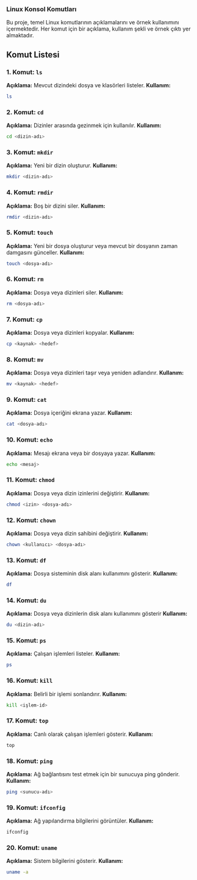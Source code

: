 
### Linux Konsol Komutları 

Bu proje, temel Linux komutlarının açıklamalarını ve örnek kullanımını içermektedir. Her komut için bir açıklama, kullanım şekli ve örnek çıktı yer almaktadır.

## Komut Listesi

### 1. Komut: `ls`
**Açıklama:** Mevcut dizindeki dosya ve klasörleri listeler.
**Kullanım:**
```bash
ls
```
### 2. Komut: `cd`
**Açıklama:**  Dizinler arasında gezinmek için kullanılır.
**Kullanım:**
```bash
cd <dizin-adı>
```
### 3. Komut: `mkdir`
**Açıklama:** Yeni bir dizin oluşturur.
**Kullanım:**
```bash
mkdir <dizin-adı>
```
### 4. Komut: `rmdir`
**Açıklama:** Boş bir dizini siler.
**Kullanım:**
```bash
rmdir <dizin-adı>
```
### 5. Komut: `touch`
**Açıklama:** Yeni bir dosya oluşturur veya mevcut bir dosyanın zaman damgasını günceller.
**Kullanım:**
```bash
touch <dosya-adı>
```
### 6. Komut: `rm`
**Açıklama:** Dosya veya dizinleri siler.
**Kullanım:**
```bash
rm <dosya-adı>
```
### 7. Komut: `cp`
**Açıklama:** Dosya veya dizinleri kopyalar.
**Kullanım:**
```bash
cp <kaynak> <hedef>
```
### 8. Komut: `mv`
**Açıklama:** Dosya veya dizinleri taşır veya yeniden adlandırır.
**Kullanım:**
```bash
mv <kaynak> <hedef>
```
### 9. Komut: `cat`
**Açıklama:** Dosya içeriğini ekrana yazar.
**Kullanım:**
```bash
cat <dosya-adı>
```
### 10. Komut: `echo`
**Açıklama:** Mesajı ekrana veya bir dosyaya yazar.
**Kullanım:**
```bash
echo <mesaj>
```
### 11. Komut: `chmod`
**Açıklama:** Dosya veya dizin izinlerini değiştirir.
**Kullanım:**
```bash
chmod <izin> <dosya-adı>
```
### 12. Komut: `chown`
**Açıklama:** Dosya veya dizin sahibini değiştirir.
**Kullanım:**
```bash
chown <kullanıcı> <dosya-adı>
```
### 13. Komut: `df`
**Açıklama:** Dosya sisteminin disk alanı kullanımını gösterir.
**Kullanım:**
```bash
df
```
### 14. Komut: `du`
**Açıklama:** Dosya veya dizinlerin disk alanı kullanımını gösterir
**Kullanım:**
```bash
du <dizin-adı>
```
### 15. Komut: `ps`
**Açıklama:** Çalışan işlemleri listeler.
**Kullanım:**
```bash
ps
```
### 16. Komut: `kill`
**Açıklama:** Belirli bir işlemi sonlandırır.
**Kullanım:**
```bash
kill <işlem-id>
```
### 17. Komut: `top`
**Açıklama:** Canlı olarak çalışan işlemleri gösterir.
**Kullanım:**
```bash
top
```
### 18. Komut: `ping`
**Açıklama:** Ağ bağlantısını test etmek için bir sunucuya ping gönderir.
**Kullanım:**
```bash
ping <sunucu-adı>
```
### 19. Komut: `ifconfig`
**Açıklama:** Ağ yapılandırma bilgilerini görüntüler.
**Kullanım:**
```bash
ifconfig
```
### 20. Komut: `uname`
**Açıklama:** Sistem bilgilerini gösterir.
**Kullanım:**
```bash
uname -a
```
